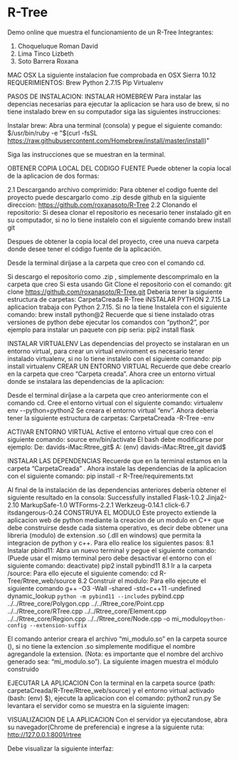 # R-Tree
Demo online que muestra el funcionamiento de un R-Tree
Integrantes:
1. Choqueluque Roman David
2. Lima Tinco Lizbeth
3. Soto Barrera Roxana

MAC OSX
La siguiente instalacion fue comprobada en OSX Sierra 10.12
REQUERIMIENTOS:
Brew
Python 2.7.15
Pip
Virtualenv

PASOS DE INSTALACION:
INSTALAR  HOMEBREW
Para instalar las depencias necesarias para ejecutar la aplicacion se hara uso de brew, si no tiene instalado brew en su computador siga las siguientes instrucciones:

Instalar brew: Abra una terminal (consola) y pegue el siguiente comando:
$/usr/bin/ruby -e "$(curl -fsSL https://raw.githubusercontent.com/Homebrew/install/master/install)"

Siga las instrucciones que se muestran en la terminal.

OBTENER COPIA LOCAL DEL CODIGO FUENTE
Puede obtener la copia local de la aplicacion de dos formas:

2.1 Descargando archivo comprimido: Para obtener el codigo fuente del proyecto puede descargarlo como .zip desde github en la siguiente direccion: https://github.com/roxanasoto/R-Tree
2.2 Clonando el repositorio: Si desea clonar el repositorio es necesario tener instalado git en su computador, si no lo tiene instalelo con el siguiente comando
brew install git

Despues de obtener la copia local del proyecto, cree una nueva carpeta donde desee tener el código fuente de la aplicación.

Desde la terminal diríjase a la  carpeta que creo con el comando cd.

Si descargo el repositorio como .zip , simplemente descomprimalo en la carpeta que creo
Si esta usando Git Clone el repositorio con el comando:
		git clone https://github.com/roxanasoto/R-Tree.git
	Deberia tener la siguiente estructura de carpetas:
		CarpetaCreada
			R-Tree
iNSTALAR PYTHON 2.7.15
La aplicacion trabaja con Python 2.7.15. Si no la tiene Instalela con el siguiente comando:
brew install python@2
Recuerde que si tiene instalado otras versiones de python debe ejecutar los comandos con “python2”, por ejemplo para instalar un paquete con pip seria:
	pip2 install flask
 
INSTALAR VIRTUALENV
Las dependencias del proyecto se instalaran en un entorno virtual, para crear un virtual enviroment es necesario tener instalado virtualenv, si no lo tiene instalelo  con el siguiente comando:
		pip install virtualenv
CREAR UN ENTORNO VIRTUAL
Recuerde que debe crearlo en la carpeta que creo “Carpeta creada”. Ahora cree un entorno virtual donde se instalara las dependencias de la aplicacion:

Desde el terminal diríjase a la carpeta que creo anteriormente con el comando cd.
Cree el entorno virtual con el siguiente comando:
		virtualenv env --python=python2
	Se creara el entorno virtual “env”. Ahora deberia tener la siguiente estructura de carpetas:
CarpetaCreada
		-R-Tree
		-env

ACTIVAR ENTORNO VIRTUAL
Active el entorno virtual que creo con el siguiente comando:
		source env/bin/activate
El bash debe modificarse por ejemplo:
De:
		davids-iMac:Rtree_git$
A:
		(env) davids-iMac:Rtree_git david$

INSTALAR LAS DEPENDENCIAS
Recuerde que en la terminal estamos en la carpeta “CarpetaCreada” . Ahora instale las dependencias de la aplicacion con el siguiente comando:
		pip install -r R-Tree/requirements.txt

Al final de la instalación de las dependencias anteriores debería obtener el siguiente resultado en la consola:
Successfully installed Flask-1.0.2 Jinja2-2.10 MarkupSafe-1.0 WTForms-2.2.1 Werkzeug-0.14.1 click-6.7 itsdangerous-0.24
CONSTRUYA EL MODULO
Este proyecto extiende la aplicacion web de python mediante la creacion de un modulo en C++ que debe construirse desde cada sistema operativo, es decir debe obtener una libreria (modulo) de extension .so (.dll en windows) que permita la integracion de python y c++. Para ello realice los siguientes pasos:
8.1 Instalar pbind11:
Abra un nuevo terminal y pegue el siguiente comando: (Puede usar el mismo terminal pero debe desactivar el entorno con el siguiente comando: deactivate)
	pip2 install pybind11
8.1 Ir a la carpeta  /source: Para ello ejecute el siguiente comendo:
	cd R-Tree/Rtree_web/source
8.2 Construir el modulo: Para ello ejecute el siguiente comando
g++ -O3 -Wall -shared -std=c++11 -undefined dynamic_lookup `python -m pybind11 --includes` pybind.cpp ../../Rtree_core/Polygon.cpp ../../Rtree_core/Point.cpp ../../Rtree_core/RTree.cpp  ../../Rtree_core/Element.cpp ../../Rtree_core/Region.cpp ../../Rtree_core/Node.cpp  -o mi_modulo`python-config --extension-suffix`
 
El comando anterior creara el archivo “mi_modulo.so” en la carpeta source (), si no tiene la extencion .so simplemente modifique el nombre agregandole la extension. (Nota:  es importante que el nombre del archivo generado sea: “mi_modulo.so”). 
La siguiente imagen muestra el módulo construido



EJECUTAR LA APLICACION
Con la terminal en la carpeta source (path: carpetaCreada/R-Tree/Rtree_web/source) y el entorno virtual activado (bash: (env) $), ejecute la aplicacion con el comando:
	python2 run.py
Se levantara el servidor como se muestra en la siguiente imagen:



VISUALIZACION DE LA APLICACION
Con el servidor ya ejecutandose, abra su navegador(Chrome de preferencia) e ingrese a la siguiente ruta:
http://127.0.0.1:8001/rtree

Debe visualizar la siguiente interfaz:


